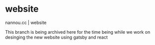 # website
nannou.cc | website

This branch is being archived here for the time being while we work on desinging the new website using gatsby and react
